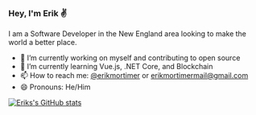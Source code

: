 ### Hey, I'm Erik ✌
I am a Software Developer in the New England area looking to make the world a better place. 

- 🔭 I’m currently working on myself and contributing to open source
- 🌱 I’m currently learning Vue.js, .NET Core, and Blockchain
- 📫 How to reach me: [@erikmortimer](https://twitter.com/erikmortimer) or erikmortimermail@gmail.com
- 😄 Pronouns: He/Him

[![Eriks's GitHub stats](https://github-readme-stats.vercel.app/api?username=erikmortimer)](https://github.com/anuraghazra/github-readme-stats)
